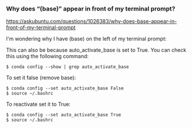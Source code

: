 ### Why does “(base)” appear in front of my terminal prompt?

https://askubuntu.com/questions/1026383/why-does-base-appear-in-front-of-my-terminal-prompt

I'm wondering why I have (base) on the left of my terminal prompt:

This can also be because auto_activate_base is set to True. 
You can check this using the following command:

    $ conda config --show | grep auto_activate_base
    

To set it false (remove base):

    $ conda config --set auto_activate_base False
    $ source ~/.bashrc


To reactivate set it to True:

    $ conda config --set auto_activate_base True
    $ source ~/.bashrc